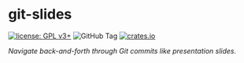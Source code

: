 # git-slides

[![license: GPL v3+](https://img.shields.io/badge/license-GPLv3+-blue)](https://www.gnu.org/licenses/gpl-3.0)
![GitHub Tag](https://img.shields.io/github/v/tag/qrichert/git-slides?sort=semver&filter=*.*.*&label=release)
[![crates.io](https://img.shields.io/crates/d/git-slides?logo=rust&logoColor=white&color=orange)](https://crates.io/crates/git-slides)

_Navigate back-and-forth through Git commits like presentation slides._
